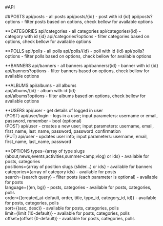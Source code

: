 #API

##POSTS
api/posts - all posts
api/posts/{id} - post with id {id}
api/posts?options - filter posts based on options, check bellow for available options


**CATEGORIES
api/categories - all categories
api/categories/{id} - category with id {id}
api/categories?options - filter categories based on options, check bellow for available options

**POLLS
api/polls - all polls
api/polls/{id} - poll with id {id}
api/polls?options - filter polls based on options, check bellow for available options

**BANNERS
api/banners - all banners
api/banners/{id} - banner with id {id}
api/banners?options - filter banners based on options, check bellow for available options

**ALBUMS
api/albums - all albums  
api/albums/{id} - album with id {id}  
api/albums?options - filter albums based on options, check bellow for available options  
  
**USERS
api/user - get details of logged in user  
(POST) api/user/login - logs in a user; input parameters: username or email, password, remember - bool (optional)  
(POST) api/user - creates a new user; input parameters: username, email, first_name, last_name, password, password_confirmation  
(PUT) api/user - updates user info; input parameters: username, email, first_name, last_name, password  
  
**OPTIONS
types={array of type slugs (about,news,events,activities,summer-camp,vlog) or ids} - available for posts, categories  
positions={array of position slugs (slider…) or ids} - available for banners  
categories={array of category ids} - available for posts  
search={search query} - filter posts (each parameter is optional) - available for posts  
language={(en, bg)} - posts, categories - available for posts, categories, polls  
order={(created_at-default, order, title, type_id, category_id, id)} - available for  posts, categories, polls  
sort={(asc, desc)} - available for posts, categories, polls  
limit={limit (10-default)} - available for posts, categories, polls  
offset={offset (0-default)} - available for posts, categories, polls  
